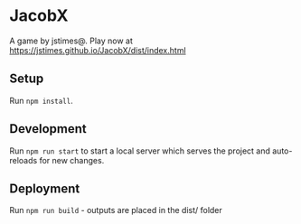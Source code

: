 # JacobX

A game by jstimes@. 
Play now at https://jstimes.github.io/JacobX/dist/index.html

## Setup

Run `npm install`.

## Development

Run `npm run start` to start a local server which serves the project 
and auto-reloads for new changes.

## Deployment

Run `npm run build` - outputs are placed in the dist/ folder
